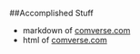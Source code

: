 ##Accomplished Stuff
* markdown of [comverse.com](http://www.comverse.com) 
* html of [comverse.com](http://www.comverse.com) 
